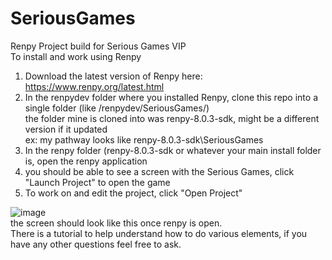 # SeriousGames
Renpy Project build for Serious Games VIP <br />
To install and work using Renpy <br />

  1) Download the latest version of Renpy here: https://www.renpy.org/latest.html <br />
  2) In the renpydev folder where you installed Renpy, clone this repo into a single folder (like /renpydev/SeriousGames/) <br />
          the folder mine is cloned into was renpy-8.0.3-sdk, might be a different version if it updated <br />
          ex: my pathway looks like renpy-8.0.3-sdk\SeriousGames
  3) In the renpy folder (renpy-8.0.3-sdk or whatever your main install folder is, open the renpy application
  4) you should be able to see a screen with the Serious Games, click "Launch Project" to open the game
  5) To work on and edit the project, click "Open Project"

![image](https://user-images.githubusercontent.com/114409449/199749124-e97642b2-2e30-42ef-b78d-c36a4e372a7d.png) <br />
  the screen should look like this once renpy is open. <br />
There is a tutorial to help understand how to do various elements, if you have any other questions feel free to ask. 
